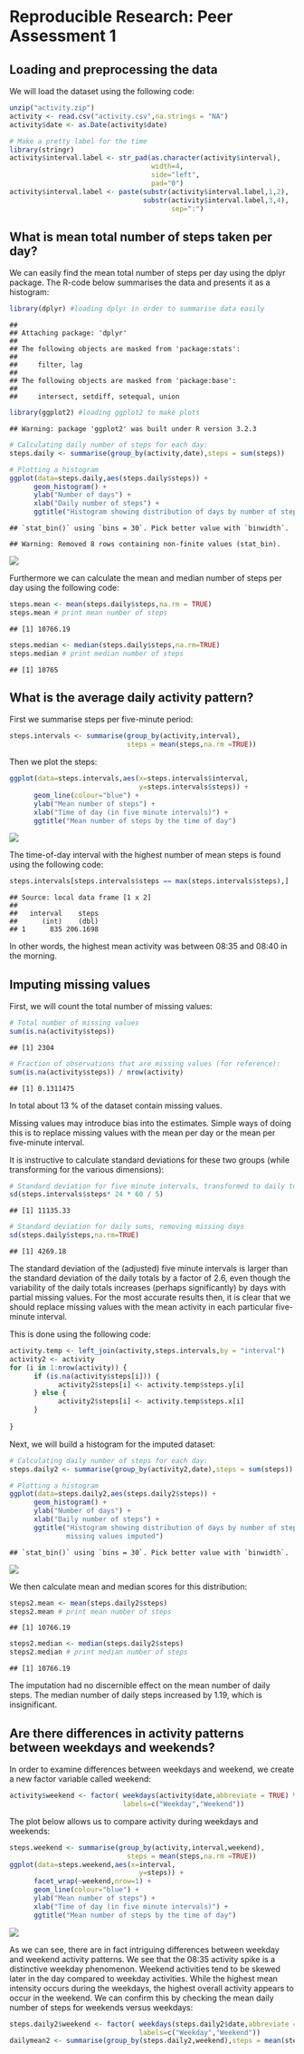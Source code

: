 # Reproducible Research: Peer Assessment 1


## Loading and preprocessing the data

We will load the dataset using the following code:


```r
unzip("activity.zip")
activity <- read.csv("activity.csv",na.strings = "NA")
activity$date <- as.Date(activity$date)

# Make a pretty label for the time
library(stringr)
activity$interval.label <- str_pad(as.character(activity$interval),
                                   width=4,
                                   side="left",
                                   pad="0")
activity$interval.label <- paste(substr(activity$interval.label,1,2),
                                 substr(activity$interval.label,3,4),
                                        sep=":")
```


## What is mean total number of steps taken per day?

We can easily find the mean total number of steps per day using the dplyr 
package. The R-code below summarises the data and presents it as a histogram:


```r
library(dplyr) #loading dplyr in order to summarise data easily
```

```
## 
## Attaching package: 'dplyr'
## 
## The following objects are masked from 'package:stats':
## 
##     filter, lag
## 
## The following objects are masked from 'package:base':
## 
##     intersect, setdiff, setequal, union
```

```r
library(ggplot2) #loading ggplot2 to make plots
```

```
## Warning: package 'ggplot2' was built under R version 3.2.3
```

```r
# Calculating daily number of steps for each day:
steps.daily <- summarise(group_by(activity,date),steps = sum(steps))

# Plotting a histogram
ggplot(data=steps.daily,aes(steps.daily$steps)) +
      geom_histogram() +
      ylab("Number of days") +
      xlab("Daily number of steps") +
      ggtitle("Histogram showing distribution of days by number of steps")
```

```
## `stat_bin()` using `bins = 30`. Pick better value with `binwidth`.
```

```
## Warning: Removed 8 rows containing non-finite values (stat_bin).
```

![](PA1_template_files/figure-html/unnamed-chunk-2-1.png) 

Furthermore we can calculate the mean and median number of steps per day
using the following code:


```r
steps.mean <- mean(steps.daily$steps,na.rm = TRUE)
steps.mean # print mean number of steps
```

```
## [1] 10766.19
```

```r
steps.median <- median(steps.daily$steps,na.rm=TRUE)
steps.median # print median number of steps
```

```
## [1] 10765
```


## What is the average daily activity pattern?

First we summarise steps per five-minute period:


```r
steps.intervals <- summarise(group_by(activity,interval),
                             steps = mean(steps,na.rm =TRUE))
```

Then we plot the steps:


```r
ggplot(data=steps.intervals,aes(x=steps.intervals$interval, 
                                y=steps.intervals$steps)) +
      geom_line(colour="blue") +
      ylab("Mean number of steps") +
      xlab("Time of day (in five minute intervals)") +
      ggtitle("Mean number of steps by the time of day")
```

![](PA1_template_files/figure-html/unnamed-chunk-5-1.png) 

The time-of-day interval with the highest number of mean steps is found using 
the following code:


```r
steps.intervals[steps.intervals$steps == max(steps.intervals$steps),]
```

```
## Source: local data frame [1 x 2]
## 
##   interval    steps
##      (int)    (dbl)
## 1      835 206.1698
```

In other words, the highest mean activity was between 08:35 and 08:40 in the 
morning.

## Imputing missing values

First, we will count the total number of missing values:


```r
# Total number of missing values
sum(is.na(activity$steps))
```

```
## [1] 2304
```

```r
# Fraction of observations that are missing values (for reference):
sum(is.na(activity$steps)) / nrow(activity)
```

```
## [1] 0.1311475
```

In total about 13 % of the dataset contain missing values.

Missing values may introduce bias into the estimates. Simple ways of doing this
is to replace missing values with the mean per day or the mean per five-minute
interval.

It is instructive to calculate standard deviations for these two groups (while
transforming for the various dimensions):


```r
# Standard deviation for five minute intervals, transformed to daily totals
sd(steps.intervals$steps* 24 * 60 / 5)
```

```
## [1] 11135.33
```

```r
# Standard deviation for daily sums, removing missing days
sd(steps.daily$steps,na.rm=TRUE)
```

```
## [1] 4269.18
```

The standard deviation of the (adjusted) five minute intervals is larger than 
the standard deviation of the daily totals by a factor of 2.6, even though the
variability of the daily totals increases (perhaps significantly) by days with
partial missing values. For the most accurate results then, it is clear that we 
should replace missing values with the mean activity in each particular five-
minute interval. 

This is done using the following code:


```r
activity.temp <- left_join(activity,steps.intervals,by = "interval")
activity2 <- activity
for (i in 1:nrow(activity)) {
      if (is.na(activity$steps[i])) {
            activity2$steps[i] <- activity.temp$steps.y[i]
      } else {
            activity2$steps[i] <- activity.temp$steps.x[i]
      }
      
}
```

Next, we will build a histogram for the imputed dataset:


```r
# Calculating daily number of steps for each day:
steps.daily2 <- summarise(group_by(activity2,date),steps = sum(steps))

# Plotting a histogram
ggplot(data=steps.daily2,aes(steps.daily2$steps)) +
      geom_histogram() +
      ylab("Number of days") +
      xlab("Daily number of steps") +
      ggtitle("Histogram showing distribution of days by number of steps,
              missing values imputed")
```

```
## `stat_bin()` using `bins = 30`. Pick better value with `binwidth`.
```

![](PA1_template_files/figure-html/unnamed-chunk-10-1.png) 

We then calculate mean and median scores for this distribution:


```r
steps2.mean <- mean(steps.daily2$steps)
steps2.mean # print mean number of steps
```

```
## [1] 10766.19
```

```r
steps2.median <- median(steps.daily2$steps)
steps2.median # print median number of steps
```

```
## [1] 10766.19
```

The imputation had no discernible effect on the mean number of daily steps. 
The median number of daily steps increased by 1.19, which is insignificant.


## Are there differences in activity patterns between weekdays and weekends?

In order to examine differences between weekdays and weekend, we create a new
factor variable called weekend:


```r
activity$weekend <- factor( weekdays(activity$date,abbreviate = TRUE) %in% c("Sat","Sun"),
                            labels=c("Weekday","Weekend"))
```

The plot below allows us to compare activity during weekdays and weekends:


```r
steps.weekend <- summarise(group_by(activity,interval,weekend),
                             steps = mean(steps,na.rm =TRUE))
ggplot(data=steps.weekend,aes(x=interval, 
                                y=steps)) +
      facet_wrap(~weekend,nrow=1) +
      geom_line(colour="blue") +
      ylab("Mean number of steps") +
      xlab("Time of day (in five minute intervals)") +
      ggtitle("Mean number of steps by the time of day")
```

![](PA1_template_files/figure-html/unnamed-chunk-13-1.png) 

As we can see, there are in fact intriguing differences between weekday and
weekend activity patterns. We see that the 08:35 activity spike is a distinctive
weekday phenomenon. Weekend activities tend to be skewed later in the day compared
to weekday activities. While the highest mean intensity occurs during the weekdays,
the highest overall activity appears to occur in the weekend. We can confirm this
by checking the mean daily number of steps for weekends versus weekdays:


```r
steps.daily2$weekend <- factor( weekdays(steps.daily2$date,abbreviate = TRUE) %in% c("Sat","Sun"),
                                labels=c("Weekday","Weekend"))
dailymean2 <- summarise(group_by(steps.daily2,weekend),steps = mean(steps))
```
